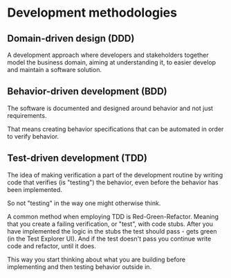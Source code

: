 
# Development methodologies

## Domain-driven design (DDD)

A development approach where developers and stakeholders together model the business domain, aiming at understanding it, to easier develop and maintain a software solution.

## Behavior-driven development (BDD)

The software is documented and designed around behavior and not just requirements.

That means creating behavior specifications that can be automated in order to verify behavior.

## Test-driven development (TDD)

The idea of making verification a part of the development routine by writing code that verifies (is "testing") the behavior, even before the behavior has been implemented.

So not "testing" in the way one might otherwise think.

A common method when employing TDD is Red-Green-Refactor. Meaning that you create a failing verification, or "test", with code stubs. After you have implemented the logic in the stubs the test should pass - gets green (in the Test Explorer UI). And if the test doesn't pass you continue write code and refactor, until it does.

This way you start thinking about what you are building before implementing and then testing behavior outside in.